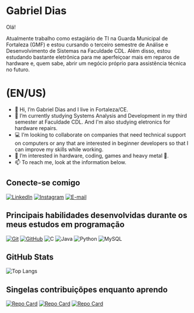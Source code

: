 <!---
Dias9K/Dias9K is a ✨ special ✨ repository because its `README.md` (this file) appears on your GitHub profile.
You can click the Preview link to take a look at your changes.
--->

# Gabriel Dias
Olá!

Atualmente trabalho como estagiário de TI na Guarda Municipal de Fortaleza (GMF) e estou cursando o terceiro semestre de Análise e Desenvolvimento de Sistemas na Faculdade CDL.
Além disso, estou estudando bastante eletrônica para me aperfeiçoar mais em reparos de hardware e, quem sabe, abrir um negócio próprio para assistência técnica no futuro.

# (EN/US)
- 👋 Hi, I’m Gabriel Dias and I live in Fortaleza/CE.
- 🌱 I’m currently studying Systems Analysis and Development in my third semester at Faculdade CDL. And I'm also studying eletronics for hardware repairs.
- 💻 I’m looking to collaborate on companies that need technical support on computers or any that are interested in beginner developers so that I can improve my skills while working.
- 👀 I’m interested in hardware, coding, games and heavy metal 🤘.
- 📫 To reach me, look at the information below.

## Conecte-se comigo
[![LinkedIn](https://img.shields.io/badge/LinkedIn-000?style=for-the-badge&logo=linkedin&logoColor=0E76A8)](https://www.linkedin.com/in/gabreldias/)
[![Instagram](https://img.shields.io/badge/Instagram-000?style=for-the-badge&logo=instagram)](https://www.instagram.com/__dias._/)
[![E-mail](https://img.shields.io/badge/-Email-000?style=for-the-badge&logo=microsoft-outlook&logoColor=007BFF)](mailto:gabrielmdais557@gmail.com)

## Principais habilidades desenvolvidas durante os meus estudos em programação
[![Git](https://img.shields.io/badge/Git-000?style=for-the-badge&logo=git&logoColor=E94D5F)](https://git-scm.com/doc) 
[![GitHub](https://img.shields.io/badge/GitHub-000?style=for-the-badge&logo=github&logoColor=30A3DC)](https://docs.github.com/)
![C](https://img.shields.io/badge/C-000?style=for-the-badge&logo=c)
![Java](https://img.shields.io/badge/Java-000?style=for-the-badge&logo=java)
![Python](https://img.shields.io/static/v1?style=for-the-badge&message=Python&color=3776AB&logo=Python&logoColor=FFFFFF&label=)
![MySQL](https://img.shields.io/static/v1?style=for-the-badge&message=MySQL&color=4479A1&logo=MySQL&logoColor=FFFFFF&label=)

## GitHub Stats
![Top Langs](https://github-readme-stats-git-masterrstaa-rickstaa.vercel.app/api/top-langs/?username=Dias9K&bg_color=000&border_color=30A3DC&title_color=E94D5F&text_color=FFF)

## Singelas contribuiçõpes enquanto aprendo
[![Repo Card](https://github-readme-stats.vercel.app/api/pin/?username=Dias9K&repo=dio-trilha-java-basico&bg_color=000&border_color=30A3DC&show_icons=true&icon_color=30A3DC&title_color=E94D5F&text_color=FFF)](https://github.com/Dias9K/dio-trilha-java-basico)
[![Repo Card](https://github-readme-stats.vercel.app/api/pin/?username=Dias9K&repo=ExerciciosC&bg_color=000&border_color=30A3DC&show_icons=true&icon_color=30A3DC&title_color=E94D5F&text_color=FFF)](https://github.com/Dias9K/exercicios1e2)
[![Repo Card](https://github-readme-stats.vercel.app/api/pin/?username=Dias9K&repo=SQL_Guanabara&bg_color=000&border_color=30A3DC&show_icons=true&icon_color=30A3DC&title_color=E94D5F&text_color=FFF)](https://github.com/Dias9K/SQL_Guanabara)
